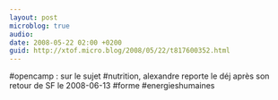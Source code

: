 ```yaml
---
layout: post
microblog: true
audio: 
date: 2008-05-22 02:00 +0200
guid: http://xtof.micro.blog/2008/05/22/t817600352.html
---
```

#opencamp : sur le sujet #nutrition, alexandre reporte le déj après son retour de SF le 2008-06-13  #forme #energieshumaines
